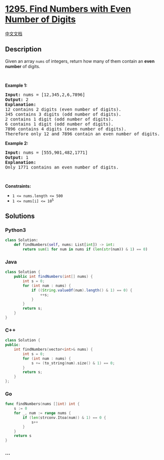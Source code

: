 # [1295. Find Numbers with Even Number of Digits](https://leetcode.com/problems/find-numbers-with-even-number-of-digits)

[中文文档](/solution/1200-1299/1295.Find%20Numbers%20with%20Even%20Number%20of%20Digits/README.md)

## Description

<p>Given an array <code>nums</code> of integers, return how many of them contain an <strong>even number</strong> of digits.</p>

<p>&nbsp;</p>
<p><strong class="example">Example 1:</strong></p>

<pre>
<strong>Input:</strong> nums = [12,345,2,6,7896]
<strong>Output:</strong> 2
<strong>Explanation: 
</strong>12 contains 2 digits (even number of digits).&nbsp;
345 contains 3 digits (odd number of digits).&nbsp;
2 contains 1 digit (odd number of digits).&nbsp;
6 contains 1 digit (odd number of digits).&nbsp;
7896 contains 4 digits (even number of digits).&nbsp;
Therefore only 12 and 7896 contain an even number of digits.
</pre>

<p><strong class="example">Example 2:</strong></p>

<pre>
<strong>Input:</strong> nums = [555,901,482,1771]
<strong>Output:</strong> 1 
<strong>Explanation: </strong>
Only 1771 contains an even number of digits.
</pre>

<p>&nbsp;</p>
<p><strong>Constraints:</strong></p>

<ul>
	<li><code>1 &lt;= nums.length &lt;= 500</code></li>
	<li><code>1 &lt;= nums[i] &lt;= 10<sup>5</sup></code></li>
</ul>

## Solutions

<!-- tabs:start -->

### **Python3**

```python
class Solution:
    def findNumbers(self, nums: List[int]) -> int:
        return sum(1 for num in nums if (len(str(num)) & 1) == 0)
```

### **Java**

```java
class Solution {
    public int findNumbers(int[] nums) {
        int s = 0;
        for (int num : nums) {
            if ((String.valueOf(num).length() & 1) == 0) {
                ++s;
            }
        }
        return s;
    }
}
```

### **C++**

```cpp
class Solution {
public:
    int findNumbers(vector<int>& nums) {
        int s = 0;
        for (int num : nums) {
            s += (to_string(num).size() & 1) == 0;
        }
        return s;
    }
};
```

### **Go**

```go
func findNumbers(nums []int) int {
	s := 0
	for _, num := range nums {
		if (len(strconv.Itoa(num)) & 1) == 0 {
			s++
		}
	}
	return s
}
```

### **...**

```

```

<!-- tabs:end -->
